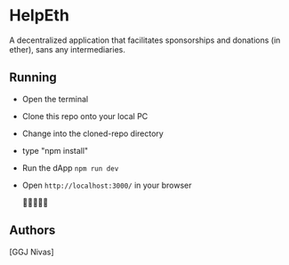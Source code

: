 # HelpEth

A decentralized application that facilitates sponsorships and donations (in ether), sans any intermediaries.


## Running

* Open the terminal
* Clone this repo onto your local PC 
* Change into the cloned-repo directory 
* type "npm install"

* Run the dApp `npm run dev`
* Open `http://localhost:3000/` in your browser 

     :tada::heart_eyes::sunglasses::angel::tada:
      



## Authors


[GGJ Nivas]


